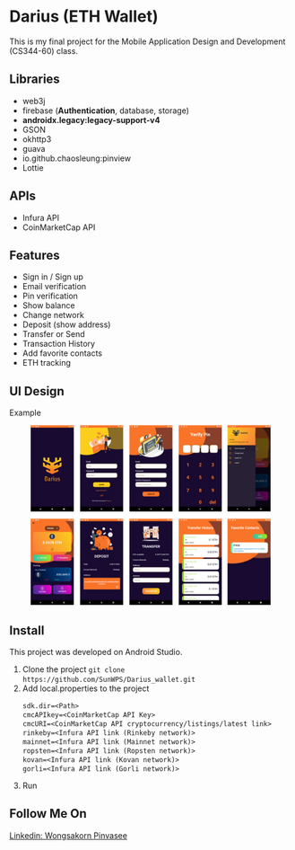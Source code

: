 # Darius (ETH Wallet)
This is my final project for the Mobile Application Design and Development (CS344-60) class.

## Libraries
- web3j
- firebase (**Authentication**, database, storage)
- **androidx.legacy:legacy-support-v4**
- GSON
- okhttp3
- guava
- io.github.chaosleung:pinview
- Lottie

## APIs
- Infura API
- CoinMarketCap API

## Features
- Sign in / Sign up
- Email verification
- Pin verification
- Show balance
- Change network
- Deposit (show address)
- Transfer or Send 
- Transaction History
- Add favorite contacts
- ETH tracking

## UI Design
Example
<p align="center">
    <img widht="480" height="320" src="https://github.com/SunWPS/Darius_wallet/blob/330f18f3b26df8f343a0c83c684b4bd47efaf5bc/ui_design/ui_design.png?raw=true">
</p>

## Install
This project was developed on Android Studio.
1. Clone the project
```git clone https://github.com/SunWPS/Darius_wallet.git```
2. Add local.properties to the project 
    ```
    sdk.dir=<Path>
    cmcAPIkey=<CoinMarketCap API Key>
    cmcURI=<CoinMarketCap API cryptocurrency/listings/latest link>
    rinkeby=<Infura API link (Rinkeby network)>
    mainnet=<Infura API link (Mainnet network)>
    ropsten=<Infura API link (Ropsten network)>
    kovan=<Infura API link (Kovan network)>
    gorli=<Infura API link (Gorli network)>
    ```
3. Run

## Follow Me On
[Linkedin: Wongsakorn Pinvasee](https://www.linkedin.com/in/wongsakorn-pinvasee-b57b34186/)
